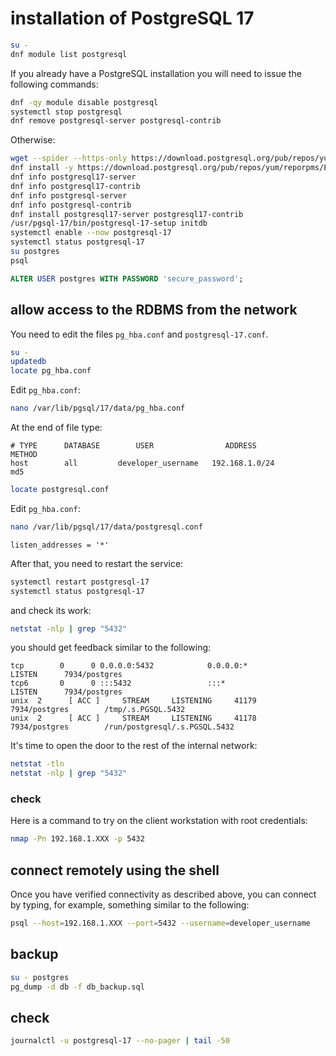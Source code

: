 # installation of PostgreSQL 17

```bash
su -
dnf module list postgresql
```

If you already have a PostgreSQL installation you will need to issue the following commands:

```bash
dnf -qy module disable postgresql
systemctl stop postgresql
dnf remove postgresql-server postgresql-contrib
```

Otherwise:

```bash
wget --spider --https-only https://download.postgresql.org/pub/repos/yum/reporpms/EL-9-x86_64/pgdg-redhat-repo-latest.noarch.rpm
dnf install -y https://download.postgresql.org/pub/repos/yum/reporpms/EL-9-x86_64/pgdg-redhat-repo-latest.noarch.rpm
dnf info postgresql17-server
dnf info postgresql17-contrib
dnf info postgresql-server
dnf info postgresql-contrib
dnf install postgresql17-server postgresql17-contrib
/usr/pgsql-17/bin/postgresql-17-setup initdb
systemctl enable --now postgresql-17
systemctl status postgresql-17
su postgres
psql
```

```sql
ALTER USER postgres WITH PASSWORD 'secure_password';
```

## allow access to the RDBMS from the network

You need to edit the files `pg_hba.conf` and `postgresql-17.conf`.

```bash
su -
updatedb
locate pg_hba.conf
```

Edit `pg_hba.conf`:

```bash
nano /var/lib/pgsql/17/data/pg_hba.conf
```

At the end of file type:

```text
# TYPE      DATABASE        USER                ADDRESS                 METHOD
host        all         developer_username   192.168.1.0/24             md5
```

```bash
locate postgresql.conf
```

Edit `pg_hba.conf`:

```bash
nano /var/lib/pgsql/17/data/postgresql.conf
```

```text
listen_addresses = '*'
```

After that, you need to restart the service:

```bash
systemctl restart postgresql-17
systemctl status postgresql-17
```

and check its work:

```bash
netstat -nlp | grep "5432"
```

you should get feedback similar to the following:

```text
tcp        0      0 0.0.0.0:5432            0.0.0.0:*               LISTEN      7934/postgres       
tcp6       0      0 :::5432                 :::*                    LISTEN      7934/postgres       
unix  2      [ ACC ]     STREAM     LISTENING     41179    7934/postgres        /tmp/.s.PGSQL.5432
unix  2      [ ACC ]     STREAM     LISTENING     41178    7934/postgres        /run/postgresql/.s.PGSQL.5432
```

It's time to open the door to the rest of the internal network:

```bash
netstat -tln
netstat -nlp | grep "5432"
```

### check

Here is a command to try on the client workstation with root credentials:

```bash
nmap -Pn 192.168.1.XXX -p 5432
```

## connect remotely using the shell

Once you have verified connectivity as described above, you can connect by typing, for example, something similar to the following:

```bash
psql --host=192.168.1.XXX --port=5432 --username=developer_username
```

## backup

```bash
su - postgres
pg_dump -d db -f db_backup.sql
```

## check

```bash
journalctl -u postgresql-17 --no-pager | tail -50
```
